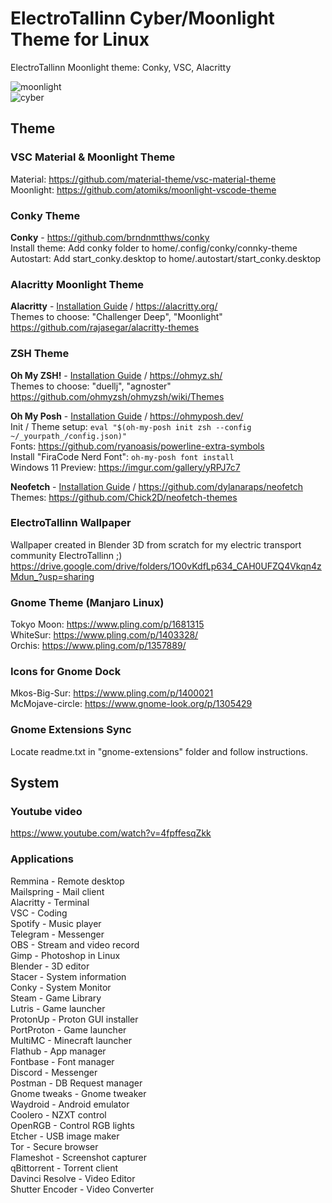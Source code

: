 # ElectroTallinn Cyber/Moonlight Theme for Linux
ElectroTallinn Moonlight theme: Conky, VSC, Alacritty

![moonlight](https://i.imgur.com/VsxGCqO.png)  
![cyber](https://i.imgur.com/Mm6wxbC.png)

## Theme
### VSC Material & Moonlight Theme
Material: https://github.com/material-theme/vsc-material-theme  
Moonlight: https://github.com/atomiks/moonlight-vscode-theme

### Conky Theme
**Conky** - https://github.com/brndnmtthws/conky  
Install theme: Add conky folder to home/.config/conky/connky-theme  
Autostart: Add start_conky.desktop to home/.autostart/start_conky.desktop

### Alacritty Moonlight Theme
**Alacritty** - [Installation Guide](https://github.com/alacritty/alacritty/blob/master/INSTALL.md) / https://alacritty.org/  
Themes to choose: "Challenger Deep", "Moonlight"  
https://github.com/rajasegar/alacritty-themes

### ZSH Theme
**Oh My ZSH!** - [Installation Guide](https://gist.github.com/yovko/becf16eecd3a1f69a4e320a95689249e) / https://ohmyz.sh/  
Themes to choose: "duellj", "agnoster"  
https://github.com/ohmyzsh/ohmyzsh/wiki/Themes  

**Oh My Posh** - [Installation Guide](https://ohmyposh.dev/docs/installation/linux) / https://ohmyposh.dev/  
Init / Theme setup: `eval "$(oh-my-posh init zsh --config ~/_yourpath_/config.json)"`  
Fonts: https://github.com/ryanoasis/powerline-extra-symbols  
Install "FiraCode Nerd Font": `oh-my-posh font install`  
Windows 11 Preview: https://imgur.com/gallery/yRPJ7c7

**Neofetch** - [Installation Guide](https://github.com/dylanaraps/neofetch/wiki/Installation) / https://github.com/dylanaraps/neofetch  
Themes: https://github.com/Chick2D/neofetch-themes

### ElectroTallinn Wallpaper
Wallpaper created in Blender 3D from scratch for my electric transport community ElectroTallinn ;)  
https://drive.google.com/drive/folders/1O0vKdfLp634_CAH0UFZQ4Vkqn4zMdun_?usp=sharing

### Gnome Theme (Manjaro Linux)
Tokyo Moon: https://www.pling.com/p/1681315  
WhiteSur: https://www.pling.com/p/1403328/  
Orchis: https://www.pling.com/p/1357889/

### Icons for Gnome Dock
Mkos-Big-Sur: https://www.pling.com/p/1400021  
McMojave-circle: https://www.gnome-look.org/p/1305429

### Gnome Extensions Sync
Locate readme.txt in "gnome-extensions" folder and follow instructions.

## System

### Youtube video
https://www.youtube.com/watch?v=4fpffesqZkk

### Applications  
Remmina - Remote desktop  
Mailspring - Mail client  
Alacritty - Terminal  
VSC - Coding  
Spotify - Music player  
Telegram - Messenger  
OBS - Stream and video record  
Gimp - Photoshop in Linux  
Blender - 3D editor  
Stacer - System information  
Conky - System Monitor  
Steam - Game Library  
Lutris - Game launcher  
ProtonUp - Proton GUI installer  
PortProton - Game launcher  
MultiMC - Minecraft launcher  
Flathub - App manager  
Fontbase - Font manager  
Discord - Messenger  
Postman - DB Request manager  
Gnome tweaks - Gnome tweaker  
Waydroid - Android emulator  
Coolero - NZXT control  
OpenRGB - Control RGB lights  
Etcher - USB image maker  
Tor - Secure browser  
Flameshot - Screenshot capturer  
qBittorrent - Torrent client  
Davinci Resolve - Video Editor  
Shutter Encoder - Video Converter
